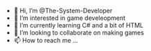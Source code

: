 - 👋 Hi, I’m @The-System-Developer
- 👀 I’m interested in game develeopment
- 🌱 I’m currently learning C# and a bit of HTML
- 💞️ I’m looking to collaborate on making games
- 📫 How to reach me ...
<!---
The-System-Developer/The-System-Developer is a ✨ special ✨ repository because its `README.md` (this file) appears on your GitHub profile.
You can click the Preview link to take a look at your changes.
--->
